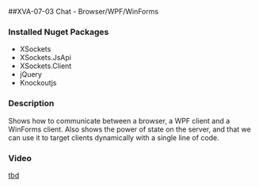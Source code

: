 ##XVA-07-03 Chat - Browser/WPF/WinForms


### Installed Nuget Packages

- XSockets
- XSockets.JsApi
- XSockets.Client
- jQuery
- Knockoutjs

### Description


Shows how to communicate between a browser, a WPF client and a WinForms client.
Also shows the power of state on the server, and that we can use it to target clients dynamically with a single line of code.

### Video

[tbd](tbd)